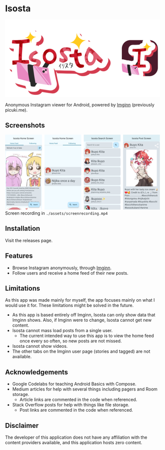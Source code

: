 # Isosta
![Isosta Logo and App Icon](./assets/logos.png) 

Anonymous Instagram viewer for Android, powered by [Imginn](https://imginn.com) (previously picuki.me).

## Screenshots
![Screenshots](./assets/screens.png)
Screen recording in `./assets/screenrecording.mp4`

## Installation
Visit the releases page.

## Features
* Browse Instagram anonymously, through [Imginn](https://imginn.com).
* Follow users and receive a home feed of their new posts.

## Limitations
As this app was made mainly for myself, the app focuses mainly on what I would use it for.  These limitations might be solved in the future.

* As this app is based entirely off Imginn, Isosta can only show data that Imginn shows.  Also, if Imginn were to change, Isosta cannot get new content.
* Isosta cannot mass load posts from a single user.  
  * The current intended way to use this app is to view the home feed once every so often, so new posts are not missed.
* Isosta cannot show videos.
* The other tabs on the Imginn user page (stories and tagged) are not available.

## Acknowledgements
* Google Codelabs for teaching Android Basics with Compose.
* Medium articles for help with several things including pagers and Room storage.
  * Article links are commented in the code when referenced.
* Stack Overflow posts for help with things like file storage.
  * Post links are commented in the code when referenced.


## Disclaimer
The developer of this application does not have any affiliation with the content providers available, and this application hosts zero content.

